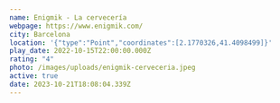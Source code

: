 ```yaml
---
name: Enigmik - La cervecería
webpage: https://www.enigmik.com/
city: Barcelona
location: '{"type":"Point","coordinates":[2.1770326,41.4098499]}'
play_date: 2022-10-15T22:00:00.000Z
rating: "4"
photo: /images/uploads/enigmik-cerveceria.jpeg
active: true
date: 2023-10-21T18:08:04.339Z
---
```

